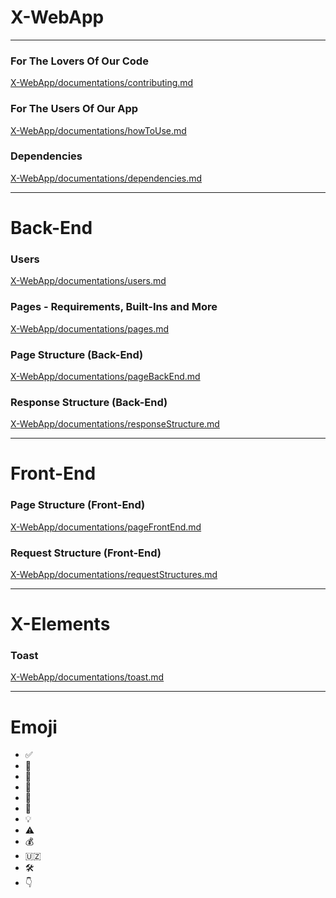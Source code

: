 # X-WebApp

---

### For The Lovers Of Our Code
[X-WebApp/documentations/contributing.md](./documentations/contributing.md)

### For The Users Of Our App
[X-WebApp/documentations/howToUse.md](./documentations/howToUse.md)

### Dependencies
[X-WebApp/documentations/dependencies.md](./documentations/dependencies.md)

---

# Back-End

### Users
[X-WebApp/documentations/users.md](./documentations/users.md)

### Pages - Requirements, Built-Ins and More
[X-WebApp/documentations/pages.md](./documentations/pages.md)

### Page Structure (Back-End)
[X-WebApp/documentations/pageBackEnd.md](./documentations/pageBackEnd.md)

### Response Structure (Back-End)
[X-WebApp/documentations/responseStructure.md](./documentations/responseStructure.md)

---

# Front-End

### Page Structure (Front-End)
[X-WebApp/documentations/pageFrontEnd.md](./documentations/pageFrontEnd.md)

### Request Structure (Front-End)
[X-WebApp/documentations/requestStructures.md](./documentations/requestStructures.md)

---

# X-Elements

### Toast
[X-WebApp/documentations/toast.md](./documentations/toast.md)

---

# Emoji
- ✅️
- 📌️
- 🤖️
- 🧪️
- 🥼️
- 🗿️
- 💡️
- ⚠️
- 💰️
- 🇺🇿️
- 🛠️
- 👇

